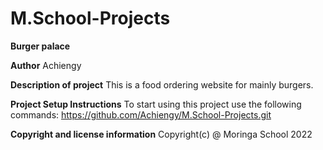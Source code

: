 # M.School-Projects
**Burger palace**

**Author**
Achiengy

**Description of project**
This is a food ordering website for mainly burgers.

**Project Setup Instructions**
To start using this project use the following commands:
   https://github.com/Achiengy/M.School-Projects.git
   
 **Copyright and license information**
   Copyright(c) @ Moringa School 2022



